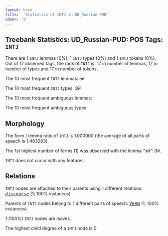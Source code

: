 ```yaml
---
layout: base
title:  'Statistics of INTJ in UD_Russian-PUD'
udver: '2'
---
```


## Treebank Statistics: UD_Russian-PUD: POS Tags: `INTJ`

There are 1 `INTJ` lemmas (0%), 1 `INTJ` types (0%) and 1 `INTJ` tokens (0%).
Out of 17 observed tags, the rank of `INTJ` is: 17 in number of lemmas, 17 in number of types and 17 in number of tokens.

The 10 most frequent `INTJ` lemmas: <em>эй</em>

The 10 most frequent `INTJ` types:  <em>Эй</em>

The 10 most frequent ambiguous lemmas: 

The 10 most frequent ambiguous types:  



## Morphology

The form / lemma ratio of `INTJ` is 1.000000 (the average of all parts of speech is 1.483283).

The 1st highest number of forms (1) was observed with the lemma “эй”: <em>Эй</em>.

`INTJ` does not occur with any features.


## Relations

`INTJ` nodes are attached to their parents using 1 different relations: <tt><a href="ru_pud-dep-discourse.html">discourse</a></tt> (1; 100% instances)

Parents of `INTJ` nodes belong to 1 different parts of speech: <tt><a href="ru_pud-pos-VERB.html">VERB</a></tt> (1; 100% instances)

1 (100%) `INTJ` nodes are leaves.

The highest child degree of a `INTJ` node is 0.

